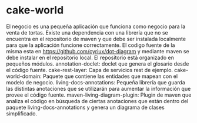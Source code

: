 # cake-world
El negocio es una pequeña aplicación que funciona como negocio para la venta de tortas.
Existe una dependencia con una librería que no se encuentra en el repositorio de maven y que debe ser instalada localmente para que la aplicación funcione correctamente. El codigo fuente de la misma esta en https://github.com/cyriux/dot-diagram y mediante maven se debe instalar en el repositorio local.
	El repositorio está organizado en pequeños módulos.
annotation-doclet: doclet que genera el glosario desde el código fuente.
cake-rest-layer: Capa de servicios rest de ejemplo.
cake-world-domain: Paquete que contiene las entidades que mapean con el modelo de negocio. 
living-docs-annotations: Pequeña librería que guarda las distintas anotaciones que se utilizarán para aumentar la información que provee el código fuente.
maven-living-diagram-plugin: Plugin de maven que analiza el código en búsqueda de ciertas anotaciones que están dentro del paquete living-docs-annotations y genera un diagrama de clases simplificado.
